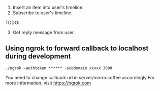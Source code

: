 
1. Insert an item into user's timeline.
2. Subscribe to user's timeline.

TODO:

3. Get reply message from user.



Using ngrok to forward callback to localhost during development
---

    ./ngrok -authtoken ****** -subdomain xxxxx 3000

You need to change callback url in server/mirror.coffee accordingly 
For more information, visit https://ngrok.com